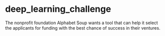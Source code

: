 # deep_learning_challenge
The nonprofit foundation Alphabet Soup wants a tool that can help it select the applicants for funding with the best chance of success in their ventures. 
